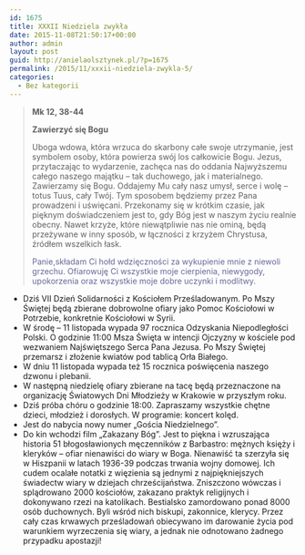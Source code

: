 ```yaml
---
id: 1675
title: XXXII Niedziela zwykła
date: 2015-11-08T21:50:17+00:00
author: admin
layout: post
guid: http://anielaolsztynek.pl/?p=1675
permalink: /2015/11/xxxii-niedziela-zwykla-5/
categories:
  - Bez kategorii
---
```

> **Mk 12, 38-44**
> 
> **Zawierzyć się Bogu**
> 
> Uboga wdowa, która wrzuca do skarbony całe swoje utrzymanie, jest symbolem osoby, która powierza swój los całkowicie Bogu. Jezus, przytaczając to wydarzenie, zachęca nas do oddania Najwyższemu całego naszego majątku &#8211; tak duchowego, jak i materialnego. Zawierzamy się Bogu. Oddajemy Mu cały nasz umysł, serce i wolę &#8211; totus Tuus, cały Twój. Tym sposobem będziemy przez Pana prowadzeni i uświęcani. Przekonamy się w krótkim czasie, jak pięknym doświadczeniem jest to, gdy Bóg jest w naszym życiu realnie obecny. Nawet krzyże, które niewątpliwie nas nie ominą, będą przeżywane w inny sposób, w łączności z krzyżem Chrystusa, źródłem wszelkich łask.
> 
> <span style="color: #666699;">Panie,składam Ci hołd wdzięczności za wykupienie mnie z niewoli grzechu. Ofiarowuję Ci wszystkie moje cierpienia, niewygody, upokorzenia oraz wszystkie moje dobre uczynki i modlitwy.</span>

  * Dziś VII Dzień Solidarności z Kościołem Prześladowanym. Po Mszy Świętej będą zbierane dobrowolne ofiary jako Pomoc Kościołowi w Potrzebie, konkretnie Kościołowi w Syrii.
  * W środę &#8211; 11 listopada wypada 97 rocznica Odzyskania Niepodległości Polski. O godzinie 11:00 Msza Święta w intencji Ojczyzny w kościele pod wezwaniem Najświętszego Serca Pana Jezusa. Po Mszy Świętej przemarsz i złożenie kwiatów pod tablicą Orła Białego.
  * W dniu 11 listopada wypada też 15 rocznica poświęcenia naszego dzwonu i plebanii.
  * W następną niedzielę ofiary zbierane na tacę będą przeznaczone na organizację Światowych Dni Młodzieży w Krakowie w przyszłym roku.
  * Dziś próba chóru o godzinie 18:00. Zapraszamy wszystkie chętne dzieci, młodzież i dorosłych. W programie: koncert kolęd.
  * Jest do nabycia nowy numer &#8222;Gościa Niedzielnego&#8221;.
  * Do kin wchodzi film &#8222;Zakazany Bóg&#8221;. Jest to piękna i wzruszająca historia 51 błogosławionych męczenników z Barbastro: mężnych księży i kleryków – ofiar nienawiści do wiary w Boga. Nienawiść ta szerzyła się w Hiszpanii w latach 1936-39 podczas trwania wojny domowej. Ich cudem ocalałe notatki z więzienia są jednymi z najpiękniejszych świadectw wiary w dziejach chrześcijaństwa. Zniszczono wówczas i splądrowano 2000 kościołów, zakazano praktyk religijnych i dokonywano rzezi na katolikach. Bestialsko zamordowano ponad 8000 osób duchownych. Byli wśród nich biskupi, zakonnice, klerycy. Przez cały czas krwawych prześladowań obiecywano im darowanie życia pod warunkiem wyrzeczenia się wiary, a jednak nie odnotowano żadnego przypadku apostazji!